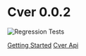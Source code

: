 # Cver 0.0.2
![Regression Tests](https://github.com/politeauthority/cver/actions/workflows/push-stage.yaml/badge.svg)

[Getting Started](docs/getting-started.md)
[Cver Api](docs/cver-api/cver-api.md)
